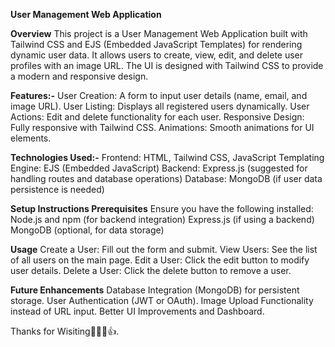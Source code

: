 **User Management Web Application**

**Overview**
This project is a User Management Web Application built with Tailwind CSS and EJS (Embedded JavaScript Templates) for rendering dynamic user data.
It allows users to create, view, edit, and delete user profiles with an image URL.
The UI is designed with Tailwind CSS to provide a modern and responsive design.

**Features:-**
User Creation: A form to input user details (name, email, and image URL).
User Listing: Displays all registered users dynamically.
User Actions: Edit and delete functionality for each user.
Responsive Design: Fully responsive with Tailwind CSS.
Animations: Smooth animations for UI elements.


**Technologies Used:-**
Frontend: HTML, Tailwind CSS, JavaScript
Templating Engine: EJS (Embedded JavaScript)
Backend: Express.js (suggested for handling routes and database operations)
Database: MongoDB (if user data persistence is needed)



**Setup Instructions
Prerequisites**
Ensure you have the following installed:
Node.js and npm (for backend integration)
Express.js (if using a backend)
MongoDB (optional, for data storage)



**Usage**
Create a User: Fill out the form and submit.
View Users: See the list of all users on the main page.
Edit a User: Click the edit button to modify user details.
Delete a User: Click the delete button to remove a user.

**Future Enhancements**
Database Integration (MongoDB) for persistent storage.
User Authentication (JWT or OAuth).
Image Upload Functionality instead of URL input.
Better UI Improvements and Dashboard.   


Thanks for Wisiting🥰💕🙌👍.
